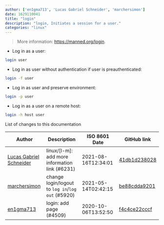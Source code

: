 ```yaml
---
author: ['en1gma713', 'Lucas Gabriel Schneider', 'marchersimon']
date: 1629110041
title: "login"
description: "login, Initiates a session for a user."
categories: "linux"
---
```

> More information: <https://manned.org/login>.

- Log in as a user:

```bash
login user
```

- Log in as user without authentication if user is preauthenticated:

```bash
login -f user
```

- Log in as user and preserve environment:

```bash
login -p user
```

- Log in as a user on a remote host:

```bash
login -h host user
```
List of changes to this documentation


Author | Description | ISO 8601 Date | GitHub link
------|-----|-----|-----
[Lucas Gabriel Schneider](mailto:casdpa@gmail.com) | linux/[l-m]: add more information link (#6231) | 2021-08-16T12:34:01 | [41db1d238028](https://github.com/tldr-pages/tldr/commit/41db1d2380286234a89aaa2131d8e1d1c531b850)
[marchersimon](mailto:50295997+marchersimon@users.noreply.github.com) | change login/logout to `log in`/`log out` (#5920) | 2021-05-14T02:42:15 | [be88cdda9201](https://github.com/tldr-pages/tldr/commit/be88cdda9201a6262af27d8788e222b5df98cc9c)
[en1gma713](mailto:60906502+en1gma713@users.noreply.github.com) | login: add page (#4509) | 2020-10-06T13:52:50 | [f4c4ce22cccf](https://github.com/tldr-pages/tldr/commit/f4c4ce22cccfab44e96701ec4bf7520edc7656b1)


